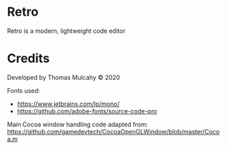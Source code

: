 # Retro
Retro is a modern, lightweight code editor


# Credits
Developed by Thomas Mulcahy © 2020

 Fonts used:
 - https://www.jetbrains.com/lp/mono/
 - https://github.com/adobe-fonts/source-code-pro

 Main Cocoa window handling code adapted from: https://github.com/gamedevtech/CocoaOpenGLWindow/blob/master/Cocoa.m